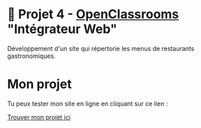 # 🍛 Projet 4 - [OpenClassrooms](https://openclassrooms.com/fr/) "Intégrateur Web"
Développement d'un site qui répertorie les menus de restaurants gastronomiques. 

# Mon projet

Tu peux tester mon site en ligne en cliquant sur ce lien :

[Trouver mon projet ici](https://gardienyt.github.io/OhMyFood/)
